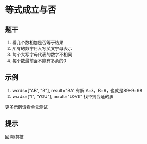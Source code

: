 # 等式成立与否

## 题干
1. 看几个数相加是否等于结果
2. 所有的数字用大写英文字母表示
3. 每个大写字母代表的数字不相同
4. 每个数最前面不能有多余的0

## 示例
1. words=["AB", "B"], result="BA"
    有解 A=8，B=9，也就是89+9=98
2. words=["I", "YOU"], result="LOVE"
    找不到合适的解

更多示例请看单元测试

## 提示
回溯/剪枝